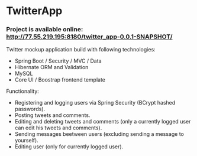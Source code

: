 # TwitterApp

### Project is available online: http://77.55.219.195:8180/twitter_app-0.0.1-SNAPSHOT/

Twitter mockup application build with following technologies:
* Spring Boot / Security / MVC / Data
* Hibernate ORM and Validation
* MySQL
* Core UI / Boostrap frontend template

Functionality:
* Registering and logging users via Spring Security (BCrypt hashed passwords).
* Posting tweets and comments.
* Editing and deleting tweets and comments (only a currently logged user can edit his tweets and comments).
* Sending messages beetween users (excluding sending a message to yourself).
* Editing user (only for currently logged user).
